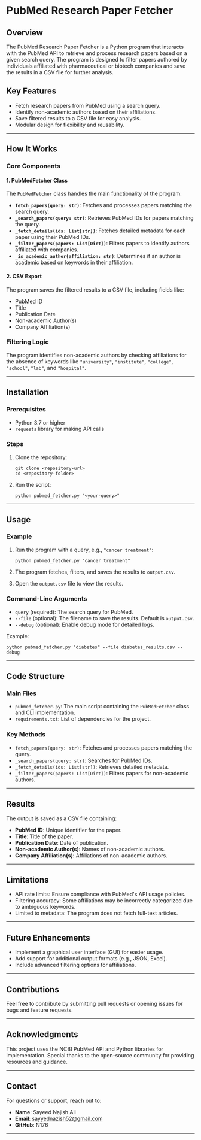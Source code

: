PubMed Research Paper Fetcher
=============================

Overview
--------

The PubMed Research Paper Fetcher is a Python program that interacts with the PubMed API to retrieve and process research papers based on a given search query. The program is designed to filter papers authored by individuals affiliated with pharmaceutical or biotech companies and save the results in a CSV file for further analysis.

Key Features
------------

-   Fetch research papers from PubMed using a search query.
-   Identify non-academic authors based on their affiliations.
-   Save filtered results to a CSV file for easy analysis.
-   Modular design for flexibility and reusability.

* * * * *

How It Works
------------

### Core Components

#### 1\. **PubMedFetcher Class**

The `PubMedFetcher` class handles the main functionality of the program:

-   **`fetch_papers(query: str)`**: Fetches and processes papers matching the search query.
-   **`_search_papers(query: str)`**: Retrieves PubMed IDs for papers matching the query.
-   **`_fetch_details(ids: List[str])`**: Fetches detailed metadata for each paper using their PubMed IDs.
-   **`_filter_papers(papers: List[Dict])`**: Filters papers to identify authors affiliated with companies.
-   **`_is_academic_author(affiliation: str)`**: Determines if an author is academic based on keywords in their affiliation.

#### 2\. **CSV Export**

The program saves the filtered results to a CSV file, including fields like:

-   PubMed ID
-   Title
-   Publication Date
-   Non-academic Author(s)
-   Company Affiliation(s)

### Filtering Logic

The program identifies non-academic authors by checking affiliations for the absence of keywords like `"university"`, `"institute"`, `"college"`, `"school"`, `"lab"`, and `"hospital"`.

* * * * *

Installation
------------

### Prerequisites

-   Python 3.7 or higher
-   `requests` library for making API calls

### Steps

1.  Clone the repository:

    ```
    git clone <repository-url>
    cd <repository-folder>

    ```

2.  Run the script:

    ```
    python pubmed_fetcher.py "<your-query>"

    ```

* * * * *

Usage
-----

### Example

1.  Run the program with a query, e.g., `"cancer treatment"`:

    ```
    python pubmed_fetcher.py "cancer treatment"

    ```

2.  The program fetches, filters, and saves the results to `output.csv`.
3.  Open the `output.csv` file to view the results.

### Command-Line Arguments

-   `query` (required): The search query for PubMed.
-   `--file` (optional): The filename to save the results. Default is `output.csv`.
-   `--debug` (optional): Enable debug mode for detailed logs.

Example:

```
python pubmed_fetcher.py "diabetes" --file diabetes_results.csv --debug

```

* * * * *

Code Structure
--------------

### Main Files

-   `pubmed_fetcher.py`: The main script containing the `PubMedFetcher` class and CLI implementation.
-   `requirements.txt`: List of dependencies for the project.

### Key Methods

-   `fetch_papers(query: str)`: Fetches and processes papers matching the query.
-   `_search_papers(query: str)`: Searches for PubMed IDs.
-   `_fetch_details(ids: List[str])`: Retrieves detailed metadata.
-   `_filter_papers(papers: List[Dict])`: Filters papers for non-academic authors.

* * * * *

Results
-------

The output is saved as a CSV file containing:

-   **PubMed ID**: Unique identifier for the paper.
-   **Title**: Title of the paper.
-   **Publication Date**: Date of publication.
-   **Non-academic Author(s)**: Names of non-academic authors.
-   **Company Affiliation(s)**: Affiliations of non-academic authors.

* * * * *

Limitations
-----------

-   API rate limits: Ensure compliance with PubMed's API usage policies.
-   Filtering accuracy: Some affiliations may be incorrectly categorized due to ambiguous keywords.
-   Limited to metadata: The program does not fetch full-text articles.

* * * * *

Future Enhancements
-------------------

-   Implement a graphical user interface (GUI) for easier usage.
-   Add support for additional output formats (e.g., JSON, Excel).
-   Include advanced filtering options for affiliations.

* * * * *

Contributions
-------------

Feel free to contribute by submitting pull requests or opening issues for bugs and feature requests.

* * * * *

Acknowledgments
---------------

This project uses the NCBI PubMed API and Python libraries for implementation. Special thanks to the open-source community for providing resources and guidance.

* * * * *

Contact
-------

For questions or support, reach out to:

-   **Name**: Sayeed Najish Ali
-   **Email**: sayyednazish52@gmail.com
-   **GitHub**: N176

* * * * *

